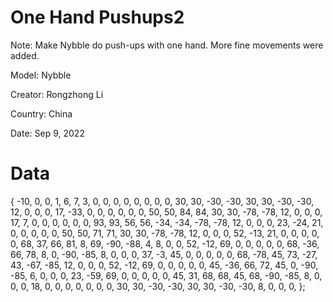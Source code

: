 # One Hand Pushups2
Note: Make Nybble do push-ups with one hand. More fine movements were added.

Model: Nybble

Creator: Rongzhong Li

Country: China

Date: Sep 9, 2022

# Data
{
 -10,   0,   0,   1,
   6,   7,   3,
   0,   0,   0,   0,   0,   0,   0,   0,  30,  30, -30, -30,  30,  30, -30, -30,  12,   0,   0,   0,
  17, -33,   0,   0,   0,   0,   0,   0,  50,  50,  84,  84,  30,  30, -78, -78,  12,   0,   0,   0,
  17,   7,   0,   0,   0,   0,   0,   0,  93,  93,  56,  56, -34, -34, -78, -78,  12,   0,   0,   0,
  23, -24,  21,   0,   0,   0,   0,   0,  50,  50,  71,  71,  30,  30, -78, -78,  12,   0,   0,   0,
  52, -13,  21,   0,   0,   0,   0,   0,  68,  37,  66,  81,   8,  69, -90, -88,   4,   8,   0,   0,
  52, -12,  69,   0,   0,   0,   0,   0,  68, -36,  66,  78,   8,   0, -90, -85,   8,   0,   0,   0,
  37,  -3,  45,   0,   0,   0,   0,   0,  68, -78,  45,  73, -27,  43, -67, -85,  12,   0,   0,   0,
  52, -12,  69,   0,   0,   0,   0,   0,  45, -36,  66,  72,  45,   0, -90, -85,   6,   0,   0,   0,
  23, -59,  69,   0,   0,   0,   0,   0,  45,  31,  68,  68,  45,  68, -90, -85,   8,   0,   0,   0,
  18,   0,   0,   0,   0,   0,   0,   0,  30,  30, -30, -30,  30,  30, -30, -30,   8,   0,   0,   0,
};
